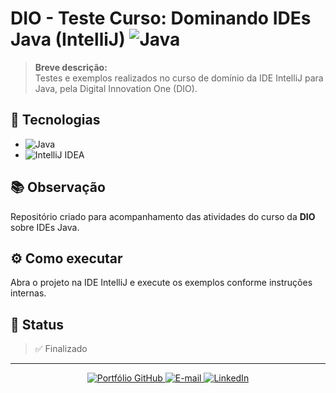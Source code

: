 # DIO - Teste Curso: Dominando IDEs Java (IntelliJ) ![Java](https://img.shields.io/badge/Java-ED8B00?style=for-the-badge&logo=java&logoColor=white)

> **Breve descrição:**  
> Testes e exemplos realizados no curso de domínio da IDE IntelliJ para Java, pela Digital Innovation One (DIO).

## 🚀 Tecnologias

- ![Java](https://img.shields.io/badge/Java-ED8B00?style=flat-square&logo=java&logoColor=white)
- ![IntelliJ IDEA](https://img.shields.io/badge/IntelliJ_IDEA-000000?style=flat-square&logo=intellij-idea&logoColor=white)

## 📚 Observação

Repositório criado para acompanhamento das atividades do curso da **DIO** sobre IDEs Java.

## ⚙️ Como executar

Abra o projeto na IDE IntelliJ e execute os exemplos conforme instruções internas.

## 📄 Status

> ✅ Finalizado

---

<p align="center">
  <a href="https://github.com/mdaniliauskas">
    <img src="https://img.shields.io/badge/Portfólio%20GitHub-100000?style=flat-square&logo=github&logoColor=white" alt="Portfólio GitHub">
  </a>
  <a href="mailto:marcelo.daniliauskas@gmail.com">
    <img src="https://img.shields.io/badge/E--mail-D14836?style=flat-square&logo=gmail&logoColor=white" alt="E-mail">
  </a>
  <a href="https://www.linkedin.com/in/mdaniliauskas">
    <img src="https://img.shields.io/badge/LinkedIn-0A66C2?style=flat-square&logo=linkedin&logoColor=white" alt="LinkedIn">
  </a>
</p>
